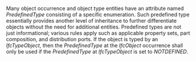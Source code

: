 Many object occurrence and object type entities have an attribute named _PredefinedType_ consisting of a specific enumeration. Such predefined type essentially provides another level of inheritance to further differentiate objects without the need for additional entities. Predefined types are not just informational; various rules apply such as applicable property sets, part composition, and distribution ports. If the object is typed by an _IfcTypeObject_, then the _PredefinedType_ at the _IfcObject_ occurrence shall only be used if the _PredefinedType_ at _IfcTypeObject_ is set to _NOTDEFINED_.
